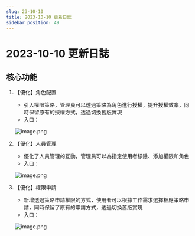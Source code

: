 ```yaml
---
slug: 23-10-10
title: 2023-10-10 更新日誌
sidebar_position: 49
---
```



# 2023-10-10 更新日誌


## 核心功能

1. 【優化】角色配置
    - 引入權限策略，管理員可以透過策略為角色進行授權，提升授權效率，同時保留原有的授權方式，透過切換舊版實現
    - 入口：

    ![image.png](/assets/1c19ee51eb11cc51a6c520255b4e693d.png)

2. 【優化】人員管理
    - 優化了人員管理的互動，管理員可以為指定使用者移除、添加權限和角色
    - 入口：

    ![image.png](/assets/f6ffad6cb416872a3db96244aa9e3c31.png)

3. 【優化】權限申請
    - 新增透過策略申請權限的方式，使用者可以根據工作需求選擇相應策略申請，同時保留了原有的申請方式，透過切換舊版實現
    - 入口：

    ![image.png](/assets/f0e037780756a02e1e1b3cc269573345.png)

